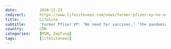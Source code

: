 ```yaml
---
date:          2020-11-23
redirect:      https://www.lifesitenews.com/news/former-pfizer-vp-no-need-for-vaccines-the-pandemic-is-effectively-over
title:         LifeSite
subtitle:      'Former Pfizer VP: ‘No need for vaccines,’ ‘the pandemic is effectively over’'
country:       COM
categories:    [MSM, Impfung]
tags:          [lifesitenews]
---
```

